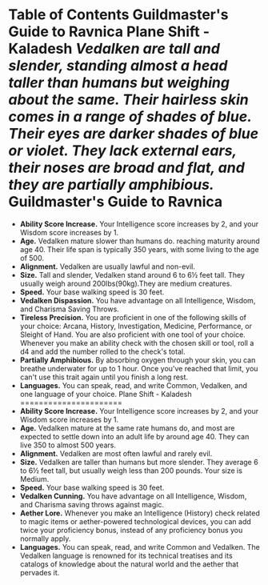 Table of Contents
Guildmaster's Guide to Ravnica
Plane Shift - Kaladesh
***Vedalken are tall and slender, standing almost a head taller than humans but weighing about the same. Their hairless skin comes in a range of shades of blue. Their eyes are darker shades of blue or violet. They lack external ears, their noses are broad and flat, and they are partially amphibious.***
Guildmaster's Guide to Ravnica
==============================
* **Ability Score Increase.** Your Intelligence score increases by 2, and your Wisdom score increases by 1.
* **Age.** Vedalken mature slower than humans do. reaching maturity around age 40. Their life span is typically 350 years, with some living to the age of 500.
* **Alignment.** Vedalken are usually lawful and non-evil.
* **Size.** Tall and slender, Vedalken stand around 6 to 6½ feet tall. They usually weigh around 200Ibs(90kg).They are medium creatures.
* **Speed.** Your base walking speed is 30 feet.
* **Vedalken Dispassion.** You have advantage on all Intelligence, Wisdom, and Charisma Saving Throws.
* **Tireless Precision.** You are proficient in one of the following skills of your choice: Arcana, History, Investigation, Medicine, Performance, or Sleight of Hand. You are also proficient with one tool of your choice. Whenever you make an ability check with the chosen skill or tool, roll a d4 and add the number rolled to the check's total.
* **Partially Amphibious.** By absorbing oxygen through your skin, you can breathe underwater for up to 1 hour. Once you've reached that limit, you can't use this trait again until you finish a long rest.
* **Languages.** You can speak, read, and write Common, Vedalken, and one language of your choice.
Plane Shift - Kaladesh
======================
* **Ability Score Increase.** Your Intelligence score increases by 2, and your Wisdom score increases by 1.
* **Age.** Vedalken mature at the same rate humans do, and most are expected to settle down into an adult life by around age 40. They can live 350 to almost 500 years.
* **Alignment.** Vedalken are most often lawful and rarely evil.
* **Size.** Vedalken are taller than humans but more slender. They average 6 to 6½ feet tall, but usually weigh less than 200 pounds. Your size is Medium.
* **Speed.** Your base walking speed is 30 feet.
* **Vedalken Cunning.** You have advantage on all Intelligence, Wisdom, and Charisma saving throws against magic.
* **Aether Lore.** Whenever you make an Intelligence (History) check related to magic items or aether-powered technological devices, you can add twice your proficiency bonus, instead of any proficiency bonus you normally apply.
* **Languages.** You can speak, read, and write Common and Vedalken. The Vedalken language is renowned for its technical treatises and its catalogs of knowledge about the natural world and the aether that pervades it.